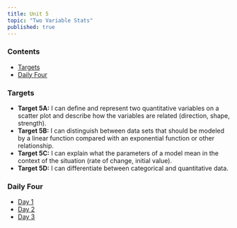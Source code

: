 ```yaml
---
title: Unit 5
topic: "Two Variable Stats"
published: true
---
```


### Contents <!-- omit in toc -->
- [Targets](#targets)
- [Daily Four](#daily-four)

### Targets

- **Target 5A:**  I can define and represent two quantitative variables on a scatter plot and describe how the variables are related (direction, shape, strength).
- **Target 5B:** I can distinguish between data sets that should be modeled by a linear function compared with an exponential function or other relationship.
- **Target 5C:** I can explain what the parameters of a model mean in the context of the situation (rate of change, initial value).
- **Target 5D:** I can differentiate between categorical and quantitative data.

### Daily Four
- [Day 1](https://docs.google.com/forms/d/e/1FAIpQLSfUcRosxF0_8rsi2b_39EqbzVn1UcLbgtcdTxWOK5n_UIjPUQ/viewform?usp=sf_link)
- [Day 2](https://docs.google.com/forms/d/e/1FAIpQLSeqBrVLVjh3WBpu8m7aib4WjuLwPbZYVrsce_QAMIUH97uh7g/viewform?usp=sf_link)
- [Day 3](https://docs.google.com/forms/d/e/1FAIpQLSfnl4MrOhyyjamvzCB_hgBouwMTpfXevX7RFrwwt9WID3Rhpw/viewform?usp=sf_link)